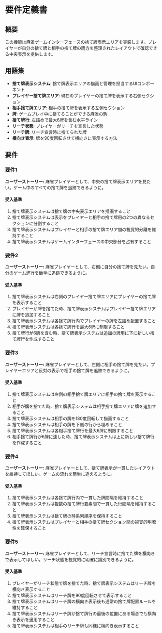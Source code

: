 # 要件定義書

## 概要

この機能は麻雀ゲームインターフェースの捨て牌表示エリアを実装します。プレイヤーが自分の捨て牌と相手の捨て牌の両方を整理されたレイアウトで確認できる中央表示を提供します。

## 用語集

- **捨て牌表示システム**: 捨て牌表示エリアの描画と管理を担当するUIコンポーネント
- **プレイヤー捨て牌エリア**: 現在のプレイヤーの捨て牌を表示する右側セクション
- **相手捨て牌エリア**: 相手の捨て牌を表示する左側セクション
- **牌**: ゲームプレイ中に捨てることができる麻雀の駒
- **捨て牌行**: 左詰めで最大6牌を含む水平ライン
- **リーチ状態**: プレイヤーがリーチを宣言した状態
- **リーチ牌**: リーチ宣言時に捨てられた牌
- **横向き表示**: 牌を90度回転させて横向きに表示する方法

## 要件

### 要件1

**ユーザーストーリー:** 麻雀プレイヤーとして、中央の捨て牌表示エリアを見たい。ゲーム中のすべての捨て牌を追跡できるように。

#### 受入基準

1. 捨て牌表示システムは捨て牌の中央表示エリアを描画すること
2. 捨て牌表示システムは表示をプレイヤーと相手の捨て牌用の2つの異なるセクションに分割すること
3. 捨て牌表示システムはプレイヤーと相手の捨て牌エリア間の視覚的分離を維持すること
4. 捨て牌表示システムはゲームインターフェースの中央部分を占有すること

### 要件2

**ユーザーストーリー:** 麻雀プレイヤーとして、右側に自分の捨て牌を見たい。自分のゲーム進行を簡単に追跡できるように。

#### 受入基準

1. 捨て牌表示システムは右側のプレイヤー捨て牌エリアにプレイヤーの捨て牌を表示すること
2. プレイヤーが牌を捨てた時、捨て牌表示システムはプレイヤー捨て牌エリアに牌を追加すること
3. 捨て牌表示システムは各捨て牌行内でプレイヤーの牌を左詰め配置すること
4. 捨て牌表示システムは各捨て牌行を最大6牌に制限すること
5. 捨て牌行が6牌を含む時、捨て牌表示システムは追加の牌用に下に新しい捨て牌行を作成すること

### 要件3

**ユーザーストーリー:** 麻雀プレイヤーとして、左側に相手の捨て牌を見たい。プレイヤーエリアと反対の表示で相手の捨て牌を追跡できるように。

#### 受入基準

1. 捨て牌表示システムは左側の相手捨て牌エリアに相手の捨て牌を表示すること
2. 相手が牌を捨てた時、捨て牌表示システムは相手捨て牌エリアに牌を追加すること
3. 捨て牌表示システムは相手の牌を180度回転して描画すること
4. 捨て牌表示システムは相手の牌を下側の行から埋めること
5. 捨て牌表示システムは各相手捨て牌行を最大6牌に制限すること
6. 相手捨て牌行が6牌に達した時、捨て牌表示システムは上に新しい捨て牌行を作成すること

### 要件4

**ユーザーストーリー:** 麻雀プレイヤーとして、捨て牌表示が一貫したレイアウトを維持してほしい。ゲームの流れを簡単に追えるように。

#### 受入基準

1. 捨て牌表示システムは各捨て牌行内で一貫した牌間隔を維持すること
2. 捨て牌表示システムは複数の捨て牌行要素間で一貫した行間隔を維持すること
3. 捨て牌表示システムは捨て牌の時系列順序を保持すること
4. 捨て牌表示システムはプレイヤーと相手の捨て牌セクション間の視覚的明瞭性を確保すること

### 要件5

**ユーザーストーリー:** 麻雀プレイヤーとして、リーチ宣言時に捨てた牌を横向きで表示してほしい。リーチ状態を視覚的に明確に識別できるように。

#### 受入基準

1. プレイヤーがリーチ状態で牌を捨てた時、捨て牌表示システムはリーチ牌を横向き表示すること
2. 捨て牌表示システムはリーチ牌を90度回転させて表示すること
3. 捨て牌表示システムはリーチ牌の横向き表示後も通常の捨て牌配置ルールを維持すること
4. 捨て牌表示システムはリーチ牌が捨て牌行の最後の位置にある場合でも横向き表示を適用すること
5. 捨て牌表示システムは相手のリーチ牌も同様に横向き表示すること